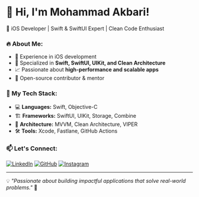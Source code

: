 # 👋 Hi, I'm Mohammad Akbari!

🚀 iOS Developer | Swift & SwiftUI Expert | Clean Code Enthusiast

### 🔥 About Me:
- 📱 Experience in iOS development
- 🎯 Specialized in **Swift, SwiftUI, UIKit, and Clean Architecture**
- 📈 Passionate about **high-performance and scalable apps**
- 📂 Open-source contributor & mentor

### 📌 My Tech Stack:
- 💻 **Languages:** Swift, Objective-C
- 🏗 **Frameworks:** SwiftUI, UIKit, Storage, Combine
- 🚀 **Architecture:** MVVM, Clean Architecture, VIPER
- 🛠 **Tools:** Xcode, Fastlane, GitHub Actions

### 📫 Let's Connect:
[![LinkedIn](https://img.shields.io/badge/LinkedIn-MohammadAkbari-blue?style=flat&logo=linkedin)](https://www.linkedin.com/in/risanex/) 
[![GitHub](https://img.shields.io/badge/GitHub-mohammadakbari-black?style=flat&logo=github)](https://github.com/MIAkbari)
[![Instagram](https://img.shields.io/badge/Instagram-Follow-%23E4405F?style=flat&logo=instagram&logoColor=white)](https://www.instagram.com/akbaricodes/)

---

💡 _"Passionate about building impactful applications that solve real-world problems."_ 🚀
